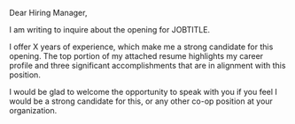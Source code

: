 Dear Hiring Manager, 

I am writing to inquire about the opening for JOBTITLE. 

I offer X years of experience, which make me a strong candidate for this opening.
The top portion of my attached resume highlights my career profile and three significant accomplishments that are in alignment with this position.

I would be glad to welcome the opportunity to speak with you if you feel I would be a strong candidate for this, or any other co-op position at your organization.


